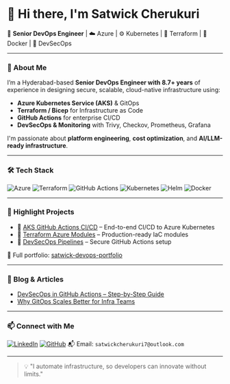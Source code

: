 # 👋 Hi there, I'm Satwick Cherukuri

🚀 **Senior DevOps Engineer** | ☁️ Azure | ⚙️ Kubernetes | 🧱 Terraform | 🐳 Docker | 🔐 DevSecOps

---

### 🧠 About Me

I’m a Hyderabad-based **Senior DevOps Engineer with 8.7+ years** of experience in designing secure, scalable, cloud-native infrastructure using:
- **Azure Kubernetes Service (AKS)** & GitOps
- **Terraform / Bicep** for Infrastructure as Code
- **GitHub Actions** for enterprise CI/CD
- **DevSecOps & Monitoring** with Trivy, Checkov, Prometheus, Grafana

I'm passionate about **platform engineering**, **cost optimization**, and **AI/LLM-ready infrastructure**.

---

### 🛠️ Tech Stack

![Azure](https://img.shields.io/badge/Azure-0078D4?style=flat&logo=microsoft-azure&logoColor=white)
![Terraform](https://img.shields.io/badge/Terraform-7B42BC?style=flat&logo=terraform&logoColor=white)
![GitHub Actions](https://img.shields.io/badge/GitHub%20Actions-2088FF?style=flat&logo=github-actions&logoColor=white)
![Kubernetes](https://img.shields.io/badge/Kubernetes-326CE5?style=flat&logo=kubernetes&logoColor=white)
![Helm](https://img.shields.io/badge/Helm-0F1689?style=flat&logo=helm&logoColor=white)
![Docker](https://img.shields.io/badge/Docker-2496ED?style=flat&logo=docker&logoColor=white)

---

### 📂 Highlight Projects

- 🔹 [AKS GitHub Actions CI/CD](https://github.com/YOUR-USERNAME/aks-gha-cicd) – End-to-end CI/CD to Azure Kubernetes
- 🔹 [Terraform Azure Modules](https://github.com/YOUR-USERNAME/terraform-azure-modules) – Production-ready IaC modules
- 🔹 [DevSecOps Pipelines](https://github.com/YOUR-USERNAME/devsecops-pipeline-gha) – Secure GitHub Actions setup

📎 Full portfolio: [satwick-devops-portfolio](https://github.com/YOUR-USERNAME/satwick-devops-portfolio)

---

### 📝 Blog & Articles

- [DevSecOps in GitHub Actions – Step-by-Step Guide](https://medium.com/@your-blog)
- [Why GitOps Scales Better for Infra Teams](https://dev.to/your-blog)

---

### 📫 Connect with Me

[![LinkedIn]([https://img.shields.io/badge/LinkedIn-blue?logo=linkedin)](https://linkedin.com/in/YOUR-PROFILE](https://www.linkedin.com/in/satwick-cherukuri-1804b4b0/))
[![GitHub](https://img.shields.io/badge/GitHub-black?logo=github)]([https://github.com/YOUR-USERNAME](https://github.com/satwick/satwick))
📬 Email: `satwickcherukuri7@outlook.com`

---

> 💡 "I automate infrastructure, so developers can innovate without limits."
